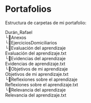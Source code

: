 # Portafolios

Estructura de carpetas de mi portafolio:

Durán_Rafael  
  └📁Anexos  
    └📁EjerciciosDomiciliarios  
  └📁Evaluación del aprendizaje  
    Evaluación del aprendizaje.txt  
  └📁Evidencias del aprendizaje  
    Evidencias de aprendizaje.txt  
  └📁Objetivos de mi aprendizaje  
    Objetivos de mi aprendizaje.txt  
  └📁Reflexiones sobre el aprendizaje  
    Reflexiones sobre el aprendizaje.txt  
  └📁Relevancia del aprendizaje  
    Relevancia del aprendizaje.txt  

